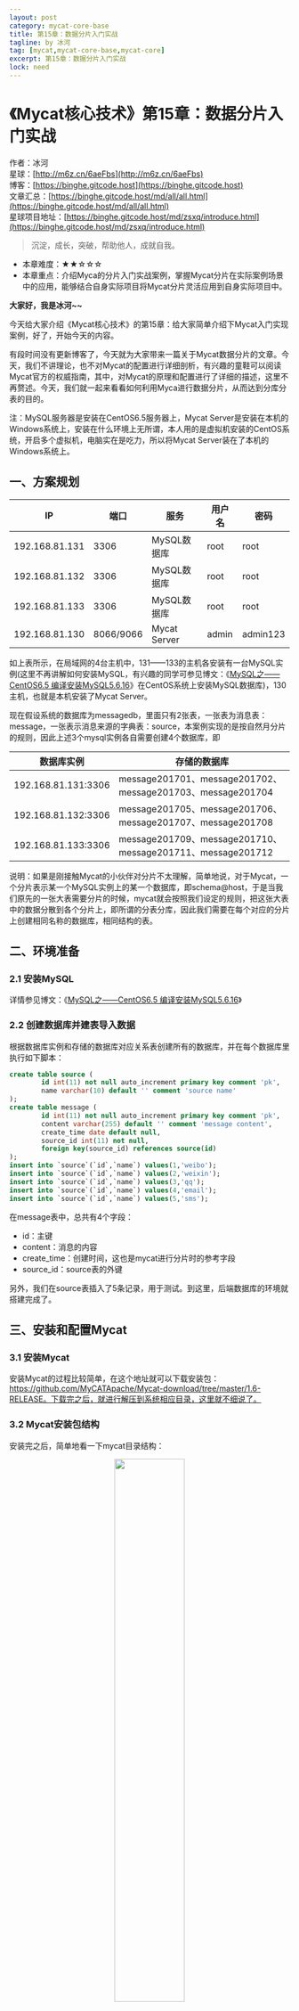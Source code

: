 ```yaml
---
layout: post
category: mycat-core-base
title: 第15章：数据分片入门实战
tagline: by 冰河
tag: [mycat,mycat-core-base,mycat-core]
excerpt: 第15章：数据分片入门实战
lock: need
---
```


# 《Mycat核心技术》第15章：数据分片入门实战

作者：冰河
<br/>星球：[http://m6z.cn/6aeFbs](http://m6z.cn/6aeFbs)
<br/>博客：[https://binghe.gitcode.host](https://binghe.gitcode.host)
<br/>文章汇总：[https://binghe.gitcode.host/md/all/all.html](https://binghe.gitcode.host/md/all/all.html)
<br/>星球项目地址：[https://binghe.gitcode.host/md/zsxq/introduce.html](https://binghe.gitcode.host/md/zsxq/introduce.html)

> 沉淀，成长，突破，帮助他人，成就自我。

* 本章难度：★★☆☆☆
* 本章重点：介绍Myca的分片入门实战案例，掌握Mycat分片在实际案例场景中的应用，能够结合自身实际项目将Mycat分片灵活应用到自身实际项目中。

**大家好，我是冰河~~**

今天给大家介绍《Mycat核心技术》的第15章：给大家简单介绍下Mycat入门实现案例，好了，开始今天的内容。

 有段时间没有更新博客了，今天就为大家带来一篇关于Mycat数据分片的文章。今天，我们不讲理论，也不对Mycat的配置进行详细剖析，有兴趣的童鞋可以阅读Mycat官方的权威指南，其中，对Mycat的原理和配置进行了详细的描述，这里不再赘述。今天，我们就一起来看看如何利用Myca进行数据分片，从而达到分库分表的目的。

注：MySQL服务器是安装在CentOS6.5服务器上，Mycat Server是安装在本机的Windows系统上，安装在什么环境上无所谓，本人用的是虚拟机安装的CentOS系统，开启多个虚拟机，电脑实在是吃力，所以将Mycat Server装在了本机的Windows系统上。

## 一、方案规划

| IP             | 端口      | 服务         | 用户名 | 密码     |
| -------------- | --------- | ------------ | ------ | -------- |
| 192.168.81.131 | 3306      | MySQL数据库  | root   | root     |
| 192.168.81.132 | 3306      | MySQL数据库  | root   | root     |
| 192.168.81.133 | 3306      | MySQL数据库  | root   | root     |
| 192.168.81.130 | 8066/9066 | Mycat Server | admin  | admin123 |

如上表所示，在局域网的4台主机中，131——133的主机各安装有一台MySQL实例(这里不再讲解如何安装MySQL，有兴趣的同学可参见博文：《[MySQL之——CentOS6.5 编译安装MySQL5.6.16](http://blog.csdn.net/l1028386804/article/details/52181103)》在CentOS系统上安装MySQL数据库)，130主机，也就是本机安装了Mycat Server。

现在假设系统的数据库为messagedb，里面只有2张表，一张表为消息表：message，一张表示消息来源的字典表：source，本案例实现的是按自然月分片的规则，因此上述3个mysql实例各自需要创建4个数据库，即

| 数据库实例          | 存储的数据库                                               |
| ------------------- | ---------------------------------------------------------- |
| 192.168.81.131:3306 | message201701、message201702、message201703、message201704 |
| 192.168.81.132:3306 | message201705、message201706、message201707、message201708 |
| 192.168.81.133:3306 | message201709、message201710、message201711、message201712 |

说明：如果是刚接触Mycat的小伙伴对分片不太理解，简单地说，对于Mycat，一个分片表示某一个MySQL实例上的某一个数据库，即schema@host，于是当我们原先的一张大表需要分片的时候，mycat就会按照我们设定的规则，把这张大表中的数据分散到各个分片上，即所谓的分表分库，因此我们需要在每个对应的分片上创建相同名称的数据库，相同结构的表。

## 二、环境准备

### 2.1 安装MySQL

详情参见博文：《[MySQL之——CentOS6.5 编译安装MySQL5.6.16](http://blog.csdn.net/l1028386804/article/details/52181103)》

### 2.2 创建数据库并建表导入数据

根据数据库实例和存储的数据库对应关系表创建所有的数据库，并在每个数据库里执行如下脚本：

```sql
create table source (
        id int(11) not null auto_increment primary key comment 'pk',
        name varchar(10) default '' comment 'source name'
);
create table message (
        id int(11) not null auto_increment primary key comment 'pk',
        content varchar(255) default '' comment 'message content',
        create_time date default null,
        source_id int(11) not null,
        foreign key(source_id) references source(id)
);
insert into `source`(`id`,`name`) values(1,'weibo');
insert into `source`(`id`,`name`) values(2,'weixin');
insert into `source`(`id`,`name`) values(3,'qq');
insert into `source`(`id`,`name`) values(4,'email');
insert into `source`(`id`,`name`) values(5,'sms');
```

在message表中，总共有4个字段：

* id：主键
* content：消息的内容
* create_time：创建时间，这也是mycat进行分片时的参考字段
* source_id：source表的外键

另外，我们在source表插入了5条记录，用于测试。到这里，后端数据库的环境就搭建完成了。

## 三、安装和配置Mycat

### 3.1 安装Mycat

安装Mycat的过程比较简单，在这个地址就可以下载安装包：https://github.com/MyCATApache/Mycat-download/tree/master/1.6-RELEASE。下载完之后，就进行解压到系统相应目录，这里就不细说了。

### 3.2 Mycat安装包结构

安装完之后，简单地看一下mycat目录结构：

<div align="center">
    <img src="https://binghe.gitcode.host/assets/images/core/mycat/2023-08-25-001.jpg?raw=true" width="50%">
    <br/>
</div>

![2023-08-25-001](images/2023-08-25-001.jpg)

### 3.3 启动Mycat

WIndows下启动需要以管理员身份打开命令行窗口，cd 到Mycat的bin目录下，或者将Mycat的 安装目录加入系统的环境变量path目录里，首先输入命令mycat install进行mycat服务的安装操作，然后 输入命令mycat start 启动Mycat Server。

Linux下进入Mycat的bin目录直接输入./mycat start 启动Mycat Server。

Mycat提供了两个端口，其中，9066端口是管理端口，提供查看当前系统节点的情况，报告心跳状态等相关系统监控的功能，8066是数据端口，相当于数据库的访问端口。我们可以使用mysql命令访问这里两个端口

```sql
mysql -h[mycat_host] -u[mycat_user] -p[mycat_passwd] -P [8066|9066]
```

同时，我们也可以修改这两个端口。

那么mycat_user和mycat_passwd是如何配置呢，下面就需要介绍mycat中最主要的3个配置文件：server.xml，schema.xml和rule.xml。

### 3.4 server.xml

该配置文件是用于配置mycat的系统信息，主要有两个标签：system和user。这里的user就是上述访问mycat服务的用户，不是后端数据库的用户。如果我们使用默认的配置，server.xml大概是这样的：

```html
<?xml version="1.0" encoding="UTF-8"?>
<!DOCTYPE mycat:server SYSTEM "server.dtd">
<mycat:server xmlns:mycat="http://io.mycat/">
        <system>
                <property name="useSqlStat">0</property>  
                <property name="useGlobleTableCheck">0</property> 
                <property name="sequnceHandlerType">2</property>
                <property name="processorBufferPoolType">0</property>
                <property name="useOffHeapForMerge">1</property>
                <property name="memoryPageSize">1m</property>
                <property name="spillsFileBufferSize">1k</property>
                <property name="useStreamOutput">0</property>
                <property name="systemReserveMemorySize">384m</property>
        </system>
 
        <user name="admin">
                <property name="password">admin123</property>
                <property name="schemas">messagedb</property>
        </user>
</mycat:server>
```

user标签下schemas属性表示该用户可以访问的数据库，可以定义多个数据库，用英文逗号隔开。schemas定义的数据库，一定要配置在后面的schema.xml文件对应的逻辑库，否则会提示无法访问。

### 3.5 schema.xml

schema配置文件比较复杂，也是最关键的一个配置文件，定义了mycat中的逻辑库、逻辑表，和分片的相关信息。配置如下：

```html
<?xml version="1.0"?>
<!DOCTYPE mycat:schema SYSTEM "schema.dtd">
<mycat:schema xmlns:mycat="http://io.mycat/">
 
        <schema name="messagedb" checkSQLschema="false" sqlMaxLimit="100">
                <table name="message" dataNode="dn1,dn2,dn3,dn4,dn5,dn6,dn7,dn8,dn9,dn10,dn11,dn12" rule="sharding-by-month" />
                <!-- global table is auto cloned to all defined data nodes ,so can join
                        with any table whose sharding node is in the same data node -->
                <table name="source" primaryKey="id" type="global" dataNode="dn1,dn2,dn3,dn4,dn5,dn6,dn7,dn8,dn9,dn10,dn11,dn12" />
        </schema>
        <dataNode name="dn1" dataHost="mysql-01" database="message201701" />
        <dataNode name="dn2" dataHost="mysql-01" database="message201702" />
        <dataNode name="dn3" dataHost="mysql-01" database="message201703" />
        <dataNode name="dn4" dataHost="mysql-01" database="message201704" />
        <dataNode name="dn5" dataHost="mysql-02" database="message201705" />
        <dataNode name="dn6" dataHost="mysql-02" database="message201706" />
        <dataNode name="dn7" dataHost="mysql-02" database="message201707" />
        <dataNode name="dn8" dataHost="mysql-02" database="message201708" />
        <dataNode name="dn9" dataHost="mysql-03" database="message201709" />
        <dataNode name="dn10" dataHost="mysql-03" database="message201710" />
        <dataNode name="dn11" dataHost="mysql-03" database="message201711" />
        <dataNode name="dn12" dataHost="mysql-03" database="message201712" />
 
        <dataHost name="mysql-01" maxCon="1000" minCon="10" balance="0"
                          writeType="0" dbType="mysql" dbDriver="native" switchType="-1">
                <heartbeat>select user()</heartbeat>
                <writeHost host="hostM1" url="192.168.81.131:3306" user="root"
                                   password="root">
                </writeHost>
        </dataHost>
 
        <dataHost name="mysql-02" maxCon="1000" minCon="10" balance="0"
                          writeType="0" dbType="mysql" dbDriver="native" switchType="-1">
                <heartbeat>select user()</heartbeat>
                <writeHost host="hostM2" url="192.168.81.132:3306" user="root"
                                   password="root">
                </writeHost>
        </dataHost>
 
        <dataHost name="mysql-03" maxCon="1000" minCon="10" balance="0"
                          writeType="0" dbType="mysql" dbDriver="native" switchType="-1">
                <heartbeat>select user()</heartbeat>
                <writeHost host="hostM3" url="192.168.81.133:3306" user="root"
                                   password="root">
                </writeHost>
        </dataHost>
</mycat:schema>
```

几点要说明一下：

-   schema标签定义逻辑库，其下table子标签定义逻辑表，datanode属性定义该逻辑表需要分布到哪几个分片上，rule属性表示使用何种分片规则，这里我们选择sharding-by-month，这个规则的名称是自定义的，只要和后面的rule.xml对应起来即可
-   source表是一张全局表，这里需要使用type=”global”来定义，这样mycat就可以帮我们在指定的分片上克隆相同的数据，这对join查询是非常有好处的。
-   datanode标签定义了分片，datahost是主机名，对应dataHost标签的name属性值，database定义该主机数据库实例上的具体数据库名。
-   dataHost标签定义数据库实例，其下heartbeart标签表示心跳检测所使用的方法，writeHost标签定义写数据的实例，另外还有readHost标签可以定义读数据的实例，这里不考虑读写分离，仅使用写实例，因此需要把balance属性设置为0
-   其他属性可以自行查阅官方权威指南
-   最后，出于规范和安全考虑，最好不使用数据库的root用户，而是另外再创建一个用于mycat访问的用户。

### 3.6 rule.xml

rule.xml中定义了很多分片的规则，具体规则的算法可以参考官方权威指南，这里我们直接使用默认的就可以了，其中按自然月的分片规则配置如下：

```html
<?xml version="1.0" encoding="UTF-8"?>
<!-- - - Licensed under the Apache License, Version 2.0 (the "License"); 
	- you may not use this file except in compliance with the License. - You 
	may obtain a copy of the License at - - http://www.apache.org/licenses/LICENSE-2.0 
	- - Unless required by applicable law or agreed to in writing, software - 
	distributed under the License is distributed on an "AS IS" BASIS, - WITHOUT 
	WARRANTIES OR CONDITIONS OF ANY KIND, either express or implied. - See the 
	License for the specific language governing permissions and - limitations 
	under the License. -->
<!DOCTYPE mycat:rule SYSTEM "rule.dtd">
<mycat:rule xmlns:mycat="http://io.mycat/">
	 <tableRule name="sharding-by-month">
                <rule>
                        <columns>create_time</columns>
                        <algorithm>partbymonth</algorithm>
                </rule>
        </tableRule>
		<function name="partbymonth"
                class="io.mycat.route.function.PartitionByMonth">
                <property name="dateFormat">yyyy-MM-dd</property>
                <property name="sBeginDate">2017-01-01</property>
        </function>
</mycat:rule>
```

-   tableRule标签定义分片规则的，其下columns标签表示对数据库表中的哪个字段应用规则，algorithm指定实现算法的名称，对应的是function标签中的name属性值
-   function标签定义对应的实现类，以及参数，包括dateFormat（日期格式）和sBeginDate（起始日期）

说明：起始日期是用来计算数据所在的分片位置，例如2017年1月的message就会找到第1个分片，即dn1，2017年12月的message就会找到第12个分片，即dn12，但是如果出现了2018年1月的message，mycat就会去找第13个分片，但是配置文件中又没有对应的配置，那么就会抛出无法找到分片的错误。

综上：server.xml定义了访问mycat服务的用户，以及该用户授权的数据库（逻辑库），schema.xml定义了具体的逻辑库，逻辑表，以及分片和数据库实例的信息，rule.xml分片规则和实现类。

## 四、测试

到这里已经完成了mycat的配置文件，但先不急着往里面灌数据，我们先访问管理端口9066，看一下运行情况：

```sql
C:\Users\liuyazhuang>mysql -uadmin -padmin123 -P9066
Welcome to the MySQL monitor.  Commands end with ; or \g.
Your MySQL connection id is 7
Server version: 5.6.29-mycat-1.6-RELEASE-20161028204710 MyCat Server (monitor)

Copyright (c) 2000, 2016, Oracle and/or its affiliates. All rights reserved.

Oracle is a registered trademark of Oracle Corporation and/or its
affiliates. Other names may be trademarks of their respective
owners.

Type 'help;' or '\h' for help. Type '\c' to clear the current input statement.

mysql> show @@datanode;
+------+------------------------+-------+-------+--------+------+------+---------+------------+----------+---------+---------------+
| NAME | DATHOST                | INDEX | TYPE  | ACTIVE | IDLE | SIZE | EXECUTE | TOTAL_TIME | MAX_TIME | MAX_SQL | RECOVERY_TIME |
+------+------------------------+-------+-------+--------+------+------+---------+------------+----------+---------+---------------+
| dn1  | mysql-01/message201701 |     0 | mysql |      0 |    4 | 1000 |     412 |          0 |        0 |       0 |            -1 |
| dn10 | mysql-03/message201710 |     0 | mysql |      0 |    0 | 1000 |      11 |          0 |        0 |       0 |            -1 |
| dn11 | mysql-03/message201711 |     0 | mysql |      0 |    8 | 1000 |      16 |          0 |        0 |       0 |            -1 |
| dn12 | mysql-03/message201712 |     0 | mysql |      0 |    1 | 1000 |     412 |          0 |        0 |       0 |            -1 |
| dn2  | mysql-01/message201702 |     0 | mysql |      0 |    2 | 1000 |       9 |          0 |        0 |       0 |            -1 |
| dn3  | mysql-01/message201703 |     0 | mysql |      0 |    4 | 1000 |      11 |          0 |        0 |       0 |            -1 |
| dn4  | mysql-01/message201704 |     0 | mysql |      0 |    2 | 1000 |       9 |          0 |        0 |       0 |            -1 |
| dn5  | mysql-02/message201705 |     0 | mysql |      0 |    4 | 1000 |     413 |          0 |        0 |       0 |            -1 |
| dn6  | mysql-02/message201706 |     0 | mysql |      0 |    2 | 1000 |       9 |          0 |        0 |       0 |            -1 |
| dn7  | mysql-02/message201707 |     0 | mysql |      0 |    4 | 1000 |      11 |          0 |        0 |       0 |            -1 |
| dn8  | mysql-02/message201708 |     0 | mysql |      0 |    2 | 1000 |       9 |          0 |        0 |       0 |            -1 |
| dn9  | mysql-03/message201709 |     0 | mysql |      0 |    0 | 1000 |      11 |          0 |        0 |       0 |            -1 |
+------+------------------------+-------+-------+--------+------+------+---------+------------+----------+---------+---------------+
12 rows in set (0.00 sec)

mysql> show @@heartbeat;
+--------+-------+----------------+------+---------+-------+--------+---------+--------------+---------------------+-------+
| NAME   | TYPE  | HOST           | PORT | RS_CODE | RETRY | STATUS | TIMEOUT | EXECUTE_TIME | LAST_ACTIVE_TIME    | STOP  |
+--------+-------+----------------+------+---------+-------+--------+---------+--------------+---------------------+-------+
| hostM2 | mysql | 192.168.81.132 | 3306 |       1 |     0 | idle   |       0 | 1,1,1        | 2017-03-04 14:22:59 | false |
| hostM1 | mysql | 192.168.81.131 | 3306 |       1 |     0 | idle   |       0 | 1,1,1        | 2017-03-04 14:22:59 | false |
| hostM3 | mysql | 192.168.81.133 | 3306 |       1 |     0 | idle   |       0 | 2,1,1        | 2017-03-04 14:22:59 | false |
+--------+-------+----------------+------+---------+-------+--------+---------+--------------+---------------------+-------+
3 rows in set (0.00 sec)

mysql>
```

如果看到各个节点都已经出现，并且心跳状态RS_CODE=1，则表示后端数据库连接正常。

现在我们用JDBC的方式批量插入1000万数据：

```java
package com.mycat.test;

import java.sql.Connection;
import java.sql.Date;
import java.sql.DriverManager;
import java.sql.PreparedStatement;
import java.sql.SQLException;
import java.util.Calendar;
import java.util.Random;

import org.junit.Test;

/**
 * 测试Mycat
 * @author liuyazhuang
 *
 */
public class TestMycat {
	private static final String driver = "com.mysql.jdbc.Driver";
	private static final String url = "jdbc:mysql://127.0.0.1:8066/messagedb?useServerPrepStmts=false&rewriteBatchedStatements=true";
	private static final String username = "admin";
	private static final String password = "admin123";
 
	@Test
	public void test() throws SQLException {
		Calendar calendar = Calendar.getInstance();
		Random random = new Random();
		calendar.set(2017, 0, 1, 0, 0, 0);
	
		Connection connection = null;
		PreparedStatement ps = null;
		try {
			Class.forName(driver);
			connection = (Connection) DriverManager.getConnection(url, username, password);
			connection.setAutoCommit(false);
			String sql = "insert into message(`content`, `create_time`, `source_id`) values(?,?,?)";
			ps = connection.prepareStatement(sql);
			long start = System.currentTimeMillis();
			for (int i = 0; i < 10000000; i++) {
				ps.setString(1, System.currentTimeMillis() + "");
				long randomtime = calendar.getTimeInMillis() + (random.nextInt(365) + 1) * 86400 * 1000l;
				Date date = new Date(randomtime);
				int source_id = random.nextInt(5) + 1;
				ps.setDate(2, date);
				ps.setInt(3, source_id);
				ps.addBatch();
				if (i != 0 && i % 10000 == 0) {
					System.out.println("execute batch : " + i);
					ps.executeBatch();
				}
			}
			ps.executeBatch();
			connection.commit();
			System.out.println(System.currentTimeMillis() - start);
		} catch (SQLException | ClassNotFoundException e) {
			e.printStackTrace();
		} finally {
			if (ps != null)
				ps.close();
			if (connection != null)
				connection.close();
		}
	}
 
}
```

如果运行的时候报错： Multi-statement transaction required more than ‘max_binlog_cache_size’ bytes of storage;，可以适当调大一下my.cnf下的max_binlog_cache_size参数。

## 五、验证

最后我们来检验一下分片的结果，其中message表中的数据根据create_time的值按月进行了分片，而source表作为全局表，则其数据出现在了每个分片上，下面贴出部分结果

```sql
mysql -h192.168.81.131 -uroot -proot -P3306 -e "select min(create_time),max(create_time) from message201702.message;": 
+------------------+------------------+
| min(create_time) | max(create_time) |
+------------------+------------------+
| 2017-02-01       | 2017-02-28       |
+------------------+------------------+
 
mysql -h192.168.81.132 -uroot -proot -P3306 -e "select min(create_time),max(create_time) from message201705.message;": 
+------------------+------------------+
| min(create_time) | max(create_time) |
+------------------+------------------+
| 2017-05-01       | 2017-05-31       |
+------------------+------------------+
 
mysql -h192.168.81.133 -uroot -proot -P3306 -e "select min(create_time),max(create_time) from message201709.message;": 
+------------------+------------------+
| min(create_time) | max(create_time) |
+------------------+------------------+
| 2017-09-01       | 2017-09-30       |
+------------------+------------------+
```



```sql
mysql -h192.168.81.131 -uroot -proot -P3306 -e "select * from message201701.source"
+----+--------+
| id | name   |
+----+--------+
|  1 | weibo  |
|  2 | weixin |
|  3 | qq     |
|  4 | email  |
|  5 | sms    |
+----+--------+
 
mysql -h192.168.81.132 -uroot -proot -P3306 -e "select * from message201707.source"
+----+--------+
| id | name   |
+----+--------+
|  1 | weibo  |
|  2 | weixin |
|  3 | qq     |
|  4 | email  |
|  5 | sms    |
+----+--------+
 
mysql -h192.168.81.133 -uroot -proot -P3306 -e "select * from message201711.source"
+----+--------+
| id | name   |
+----+--------+
|  1 | weibo  |
|  2 | weixin |
|  3 | qq     |
|  4 | email  |
|  5 | sms    |
+----+--------+
```

## 六、总结

本文就mycat分片的特性进行一次实战操作，完成了部署mycat-server以及后端mysql数据库，并以按自然月为分片规则进行了相关的配置，最后做了一个小的测试来验证分片功能的正确性。

mycat还有其他比较强大的特性还有待进一步的研究使用，下一步的工作：

* 完成读写分离的配置和测试
* 整合zookeeper实现高可用集群

**好了，今天就到这儿吧，我是冰河，我们下期见~~**

## 星球服务

加入星球，你将获得：

1.项目学习：微服务入门必备的SpringCloud  Alibaba实战项目、手写RPC项目—所有大厂都需要的项目【含上百个经典面试题】、深度解析Spring6核心技术—只要学习Java就必须深度掌握的框架【含数十个经典思考题】、Seckill秒杀系统项目—进大厂必备高并发、高性能和高可用技能。

2.框架源码：手写RPC项目—所有大厂都需要的项目【含上百个经典面试题】、深度解析Spring6核心技术—只要学习Java就必须深度掌握的框架【含数十个经典思考题】。

3.硬核技术：深入理解高并发系列（全册）、深入理解JVM系列（全册）、深入浅出Java设计模式（全册）、MySQL核心知识（全册）。

4.技术小册：深入理解高并发编程（第1版）、深入理解高并发编程（第2版）、从零开始手写RPC框架、SpringCloud  Alibaba实战、冰河的渗透实战笔记、MySQL核心知识手册、Spring IOC核心技术、Nginx核心技术、面经手册等。

5.技术与就业指导：提供相关就业辅导和未来发展指引，冰河从初级程序员不断沉淀，成长，突破，一路成长为互联网资深技术专家，相信我的经历和经验对你有所帮助。

冰河的知识星球是一个简单、干净、纯粹交流技术的星球，不吹水，目前加入享5折优惠，价值远超门票。加入星球的用户，记得添加冰河微信：hacker_binghe，冰河拉你进星球专属VIP交流群。

## 星球重磅福利

跟冰河一起从根本上提升自己的技术能力，架构思维和设计思路，以及突破自身职场瓶颈，冰河特推出重大优惠活动，扫码领券进行星球，**直接立减149元，相当于5折，** 这已经是星球最大优惠力度！

<div align="center">
    <img src="https://binghe.gitcode.host/images/personal/xingqiu_149.png?raw=true" width="80%">
    <br/>
</div>

领券加入星球，跟冰河一起学习《SpringCloud Alibaba实战》、《手撸RPC专栏》和《Spring6核心技术》，更有已经上新的《大规模分布式Seckill秒杀系统》，从零开始介绍原理、设计架构、手撸代码。后续更有硬核中间件项目和业务项目，而这些都是你升职加薪必备的基础技能。

**100多元就能学这么多硬核技术、中间件项目和大厂秒杀系统，如果是我，我会买他个终身会员！**

## 其他方式加入星球

* **链接** ：打开链接 [http://m6z.cn/6aeFbs](http://m6z.cn/6aeFbs) 加入星球。
* **回复** ：在公众号 **冰河技术** 回复 **星球** 领取优惠券加入星球。

**特别提醒：** 苹果用户进圈或续费，请加微信 **hacker_binghe** 扫二维码，或者去公众号 **冰河技术** 回复 **星球** 扫二维码加入星球。

## 星球规划

后续冰河还会在星球更新大规模中间件项目和深度剖析核心技术的专栏，目前已经规划的专栏如下所示。

### 中间件项目

* 《大规模分布式定时调度中间件项目实战（非Demo）》：全程手撸代码。
* 《大规模分布式IM（即时通讯）项目实战（非Demo）》：全程手撸代码。
* 《大规模分布式网关项目实战（非Demo）》：全程手撸代码。
* 《手写Redis》：全程手撸代码。
* 《手写JVM》全程手撸代码。

### 超硬核项目

* 《从零落地秒杀系统项目》：全程手撸代码，在阿里云实现压测（**已上新**）。
* 《大规模电商系统商品详情页项目》：全程手撸代码，在阿里云实现压测。
* 其他待规划的实战项目，小伙伴们也可以提一些自己想学的，想一起手撸的实战项目。。。


既然星球规划了这么多内容，那么肯定就会有小伙伴们提出疑问：这么多内容，能更新完吗？我的回答就是：一个个攻破呗，咱这星球干就干真实中间件项目，剖析硬核技术和项目，不做Demo。初衷就是能够让小伙伴们学到真正的核心技术，不再只是简单的做CRUD开发。所以，每个专栏都会是硬核内容，像《SpringCloud Alibaba实战》、《手撸RPC专栏》和《Spring6核心技术》就是很好的示例。后续的专栏只会比这些更加硬核，杜绝Demo开发。

小伙伴们跟着冰河认真学习，多动手，多思考，多分析，多总结，有问题及时在星球提问，相信在技术层面，都会有所提高。将学到的知识和技术及时运用到实际的工作当中，学以致用。星球中不少小伙伴都成为了公司的核心技术骨干，实现了升职加薪的目标。

## 联系冰河

### 加群交流

本群的宗旨是给大家提供一个良好的技术学习交流平台，所以杜绝一切广告！由于微信群人满 100 之后无法加入，请扫描下方二维码先添加作者 “冰河” 微信(hacker_binghe)，备注：`星球编号`。



<div align="center">
    <img src="https://binghe.gitcode.host/images/personal/hacker_binghe.jpg?raw=true" width="180px">
    <div style="font-size: 18px;">冰河微信</div>
    <br/>
</div>



### 公众号

分享各种编程语言、开发技术、分布式与微服务架构、分布式数据库、分布式事务、云原生、大数据与云计算技术和渗透技术。另外，还会分享各种面试题和面试技巧。内容在 **冰河技术** 微信公众号首发，强烈建议大家关注。

<div align="center">
    <img src="https://binghe.gitcode.host/images/personal/ice_wechat.jpg?raw=true" width="180px">
    <div style="font-size: 18px;">公众号：冰河技术</div>
    <br/>
</div>


### 视频号

定期分享各种编程语言、开发技术、分布式与微服务架构、分布式数据库、分布式事务、云原生、大数据与云计算技术和渗透技术。另外，还会分享各种面试题和面试技巧。

<div align="center">
    <img src="https://binghe.gitcode.host/images/personal/ice_video.png?raw=true" width="180px">
    <div style="font-size: 18px;">视频号：冰河技术</div>
    <br/>
</div>



### 星球

加入星球 **[冰河技术](http://m6z.cn/6aeFbs)**，可以获得本站点所有学习内容的指导与帮助。如果你遇到不能独立解决的问题，也可以添加冰河的微信：**hacker_binghe**， 我们一起沟通交流。另外，在星球中不只能学到实用的硬核技术，还能学习**实战项目**！

关注 [冰河技术](https://img-blog.csdnimg.cn/20210426115714643.jpg?raw=true)公众号，回复 `星球` 可以获取入场优惠券。

<div align="center">
    <img src="https://binghe.gitcode.host/images/personal/xingqiu.png?raw=true" width="180px">
    <div style="font-size: 18px;">知识星球：冰河技术</div>
    <br/>
</div>